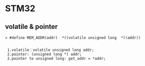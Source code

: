 # STM32

## volatile & pointer
    > #define MEM_ADDR(addr)  *((volatile unsigned long  *)(addr))  
 
 ### 
     1.volatile：volatile unsigned long addr;
     2.pointer: (unsigned long *) addr;
     2.pointer to unsigned long: get_addr = *addr;